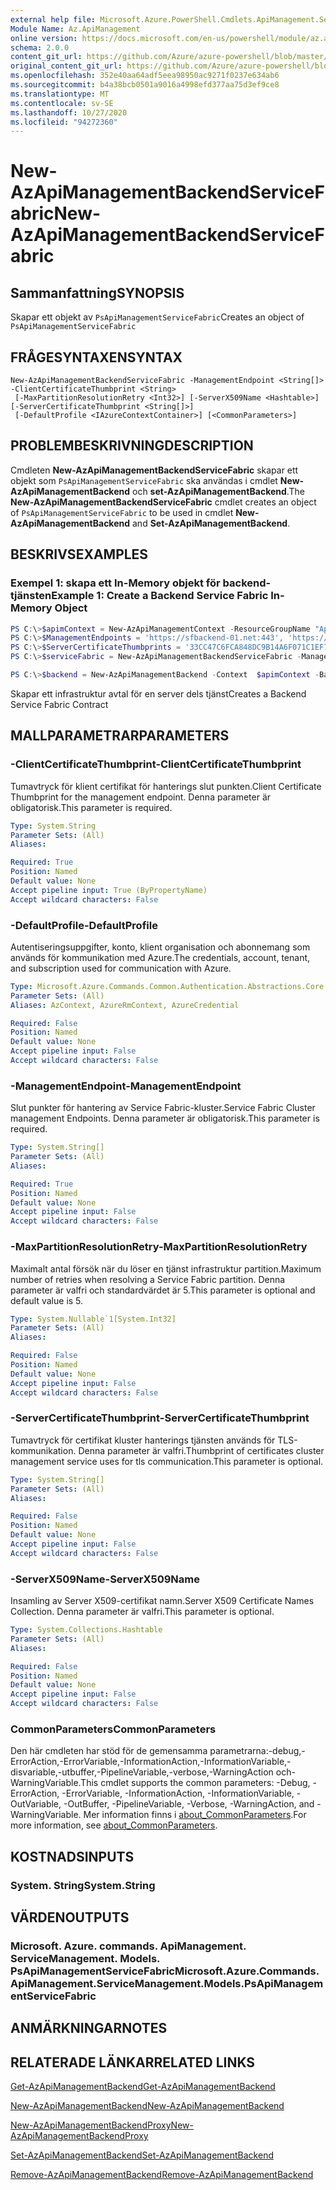 ```yaml
---
external help file: Microsoft.Azure.PowerShell.Cmdlets.ApiManagement.ServiceManagement.dll-Help.xml
Module Name: Az.ApiManagement
online version: https://docs.microsoft.com/en-us/powershell/module/az.apimanagement/new-azapimanagementbackendservicefabric
schema: 2.0.0
content_git_url: https://github.com/Azure/azure-powershell/blob/master/src/ApiManagement/ApiManagement/help/New-AzApiManagementBackendServiceFabric.md
original_content_git_url: https://github.com/Azure/azure-powershell/blob/master/src/ApiManagement/ApiManagement/help/New-AzApiManagementBackendServiceFabric.md
ms.openlocfilehash: 352e40aa64adf5eea98950ac9271f0237e634ab6
ms.sourcegitcommit: b4a38bcb0501a9016a4998efd377aa75d3ef9ce8
ms.translationtype: MT
ms.contentlocale: sv-SE
ms.lasthandoff: 10/27/2020
ms.locfileid: "94272360"
---
```

# <span data-ttu-id="a3fbc-101">New-AzApiManagementBackendServiceFabric</span><span class="sxs-lookup"><span data-stu-id="a3fbc-101">New-AzApiManagementBackendServiceFabric</span></span>

## <span data-ttu-id="a3fbc-102">Sammanfattning</span><span class="sxs-lookup"><span data-stu-id="a3fbc-102">SYNOPSIS</span></span>
<span data-ttu-id="a3fbc-103">Skapar ett objekt av `PsApiManagementServiceFabric`</span><span class="sxs-lookup"><span data-stu-id="a3fbc-103">Creates an object of `PsApiManagementServiceFabric`</span></span>

## <span data-ttu-id="a3fbc-104">FRÅGESYNTAXEN</span><span class="sxs-lookup"><span data-stu-id="a3fbc-104">SYNTAX</span></span>

```
New-AzApiManagementBackendServiceFabric -ManagementEndpoint <String[]> -ClientCertificateThumbprint <String>
 [-MaxPartitionResolutionRetry <Int32>] [-ServerX509Name <Hashtable>] [-ServerCertificateThumbprint <String[]>]
 [-DefaultProfile <IAzureContextContainer>] [<CommonParameters>]
```

## <span data-ttu-id="a3fbc-105">PROBLEMBESKRIVNING</span><span class="sxs-lookup"><span data-stu-id="a3fbc-105">DESCRIPTION</span></span>

<span data-ttu-id="a3fbc-106">Cmdleten **New-AzApiManagementBackendServiceFabric** skapar ett objekt som `PsApiManagementServiceFabric` ska användas i cmdlet **New-AzApiManagementBackend** och **set-AzApiManagementBackend**.</span><span class="sxs-lookup"><span data-stu-id="a3fbc-106">The **New-AzApiManagementBackendServiceFabric** cmdlet creates an object of `PsApiManagementServiceFabric` to be used in cmdlet **New-AzApiManagementBackend** and **Set-AzApiManagementBackend**.</span></span>

## <span data-ttu-id="a3fbc-107">BESKRIVS</span><span class="sxs-lookup"><span data-stu-id="a3fbc-107">EXAMPLES</span></span>

### <span data-ttu-id="a3fbc-108">Exempel 1: skapa ett In-Memory objekt för backend-tjänsten</span><span class="sxs-lookup"><span data-stu-id="a3fbc-108">Example 1: Create a Backend Service Fabric In-Memory Object</span></span>
```powershell
PS C:\>$apimContext = New-AzApiManagementContext -ResourceGroupName "Api-Default-WestUS" -ServiceName "contoso"
PS C:\>$ManagementEndpoints = 'https://sfbackend-01.net:443', 'https://sfbackend-02.net:443'
PS C:\>$ServerCertificateThumbprints = '33CC47C6FCA848DC9B14A6F071C1EF7C'
PS C:\>$serviceFabric = New-AzApiManagementBackendServiceFabric -ManagementEndpoint  $ManagementEndpoints -ClientCertificateThumbprint "33CC47C6FCA848DC9B14A6F071C1EF7C" -ServerX509Name @{"CN=foobar.net" = @('33CC47C6FCA848DC9B14A6F071C1EF7C'); } -ServerCertificateThumbprint $ServerCertificateThumbprints

PS C:\>$backend = New-AzApiManagementBackend -Context  $apimContext -BackendId 123 -Url 'https://contoso.com/awesomeapi' -Protocol http -ServiceFabricCluster $serviceFabric -Description "service fabric backend" -PassThru
```

<span data-ttu-id="a3fbc-109">Skapar ett infrastruktur avtal för en server dels tjänst</span><span class="sxs-lookup"><span data-stu-id="a3fbc-109">Creates a Backend Service Fabric Contract</span></span>

## <span data-ttu-id="a3fbc-110">MALLPARAMETRAR</span><span class="sxs-lookup"><span data-stu-id="a3fbc-110">PARAMETERS</span></span>

### <span data-ttu-id="a3fbc-111">-ClientCertificateThumbprint</span><span class="sxs-lookup"><span data-stu-id="a3fbc-111">-ClientCertificateThumbprint</span></span>
<span data-ttu-id="a3fbc-112">Tumavtryck för klient certifikat för hanterings slut punkten.</span><span class="sxs-lookup"><span data-stu-id="a3fbc-112">Client Certificate Thumbprint for the management endpoint.</span></span>
<span data-ttu-id="a3fbc-113">Denna parameter är obligatorisk.</span><span class="sxs-lookup"><span data-stu-id="a3fbc-113">This parameter is required.</span></span>

```yaml
Type: System.String
Parameter Sets: (All)
Aliases:

Required: True
Position: Named
Default value: None
Accept pipeline input: True (ByPropertyName)
Accept wildcard characters: False
```

### <span data-ttu-id="a3fbc-114">-DefaultProfile</span><span class="sxs-lookup"><span data-stu-id="a3fbc-114">-DefaultProfile</span></span>
<span data-ttu-id="a3fbc-115">Autentiseringsuppgifter, konto, klient organisation och abonnemang som används för kommunikation med Azure.</span><span class="sxs-lookup"><span data-stu-id="a3fbc-115">The credentials, account, tenant, and subscription used for communication with Azure.</span></span>

```yaml
Type: Microsoft.Azure.Commands.Common.Authentication.Abstractions.Core.IAzureContextContainer
Parameter Sets: (All)
Aliases: AzContext, AzureRmContext, AzureCredential

Required: False
Position: Named
Default value: None
Accept pipeline input: False
Accept wildcard characters: False
```

### <span data-ttu-id="a3fbc-116">-ManagementEndpoint</span><span class="sxs-lookup"><span data-stu-id="a3fbc-116">-ManagementEndpoint</span></span>
<span data-ttu-id="a3fbc-117">Slut punkter för hantering av Service Fabric-kluster.</span><span class="sxs-lookup"><span data-stu-id="a3fbc-117">Service Fabric Cluster management Endpoints.</span></span>
<span data-ttu-id="a3fbc-118">Denna parameter är obligatorisk.</span><span class="sxs-lookup"><span data-stu-id="a3fbc-118">This parameter is required.</span></span>

```yaml
Type: System.String[]
Parameter Sets: (All)
Aliases:

Required: True
Position: Named
Default value: None
Accept pipeline input: False
Accept wildcard characters: False
```

### <span data-ttu-id="a3fbc-119">-MaxPartitionResolutionRetry</span><span class="sxs-lookup"><span data-stu-id="a3fbc-119">-MaxPartitionResolutionRetry</span></span>
<span data-ttu-id="a3fbc-120">Maximalt antal försök när du löser en tjänst infrastruktur partition.</span><span class="sxs-lookup"><span data-stu-id="a3fbc-120">Maximum number of retries when resolving a Service Fabric partition.</span></span>
<span data-ttu-id="a3fbc-121">Denna parameter är valfri och standardvärdet är 5.</span><span class="sxs-lookup"><span data-stu-id="a3fbc-121">This parameter is optional and default value is 5.</span></span>

```yaml
Type: System.Nullable`1[System.Int32]
Parameter Sets: (All)
Aliases:

Required: False
Position: Named
Default value: None
Accept pipeline input: False
Accept wildcard characters: False
```

### <span data-ttu-id="a3fbc-122">-ServerCertificateThumbprint</span><span class="sxs-lookup"><span data-stu-id="a3fbc-122">-ServerCertificateThumbprint</span></span>
<span data-ttu-id="a3fbc-123">Tumavtryck för certifikat kluster hanterings tjänsten används för TLS-kommunikation. Denna parameter är valfri.</span><span class="sxs-lookup"><span data-stu-id="a3fbc-123">Thumbprint of certificates cluster management service uses for tls communication.This parameter is optional.</span></span>

```yaml
Type: System.String[]
Parameter Sets: (All)
Aliases:

Required: False
Position: Named
Default value: None
Accept pipeline input: False
Accept wildcard characters: False
```

### <span data-ttu-id="a3fbc-124">-ServerX509Name</span><span class="sxs-lookup"><span data-stu-id="a3fbc-124">-ServerX509Name</span></span>
<span data-ttu-id="a3fbc-125">Insamling av Server X509-certifikat namn.</span><span class="sxs-lookup"><span data-stu-id="a3fbc-125">Server X509 Certificate Names Collection.</span></span>
<span data-ttu-id="a3fbc-126">Denna parameter är valfri.</span><span class="sxs-lookup"><span data-stu-id="a3fbc-126">This parameter is optional.</span></span>

```yaml
Type: System.Collections.Hashtable
Parameter Sets: (All)
Aliases:

Required: False
Position: Named
Default value: None
Accept pipeline input: False
Accept wildcard characters: False
```

### <span data-ttu-id="a3fbc-127">CommonParameters</span><span class="sxs-lookup"><span data-stu-id="a3fbc-127">CommonParameters</span></span>
<span data-ttu-id="a3fbc-128">Den här cmdleten har stöd för de gemensamma parametrarna:-debug,-ErrorAction,-ErrorVariable,-InformationAction,-InformationVariable,-disvariable,-utbuffer,-PipelineVariable,-verbose,-WarningAction och-WarningVariable.</span><span class="sxs-lookup"><span data-stu-id="a3fbc-128">This cmdlet supports the common parameters: -Debug, -ErrorAction, -ErrorVariable, -InformationAction, -InformationVariable, -OutVariable, -OutBuffer, -PipelineVariable, -Verbose, -WarningAction, and -WarningVariable.</span></span> <span data-ttu-id="a3fbc-129">Mer information finns i [about_CommonParameters](http://go.microsoft.com/fwlink/?LinkID=113216).</span><span class="sxs-lookup"><span data-stu-id="a3fbc-129">For more information, see [about_CommonParameters](http://go.microsoft.com/fwlink/?LinkID=113216).</span></span>

## <span data-ttu-id="a3fbc-130">KOSTNADS</span><span class="sxs-lookup"><span data-stu-id="a3fbc-130">INPUTS</span></span>

### <span data-ttu-id="a3fbc-131">System. String</span><span class="sxs-lookup"><span data-stu-id="a3fbc-131">System.String</span></span>

## <span data-ttu-id="a3fbc-132">VÄRDEN</span><span class="sxs-lookup"><span data-stu-id="a3fbc-132">OUTPUTS</span></span>

### <span data-ttu-id="a3fbc-133">Microsoft. Azure. commands. ApiManagement. ServiceManagement. Models. PsApiManagementServiceFabric</span><span class="sxs-lookup"><span data-stu-id="a3fbc-133">Microsoft.Azure.Commands.ApiManagement.ServiceManagement.Models.PsApiManagementServiceFabric</span></span>

## <span data-ttu-id="a3fbc-134">ANMÄRKNINGAR</span><span class="sxs-lookup"><span data-stu-id="a3fbc-134">NOTES</span></span>

## <span data-ttu-id="a3fbc-135">RELATERADE LÄNKAR</span><span class="sxs-lookup"><span data-stu-id="a3fbc-135">RELATED LINKS</span></span>

[<span data-ttu-id="a3fbc-136">Get-AzApiManagementBackend</span><span class="sxs-lookup"><span data-stu-id="a3fbc-136">Get-AzApiManagementBackend</span></span>](./Get-AzApiManagementBackend.md)

[<span data-ttu-id="a3fbc-137">New-AzApiManagementBackend</span><span class="sxs-lookup"><span data-stu-id="a3fbc-137">New-AzApiManagementBackend</span></span>](./New-AzApiManagementBackend.md)

[<span data-ttu-id="a3fbc-138">New-AzApiManagementBackendProxy</span><span class="sxs-lookup"><span data-stu-id="a3fbc-138">New-AzApiManagementBackendProxy</span></span>](./New-AzApiManagementBackendProxy.md)

[<span data-ttu-id="a3fbc-139">Set-AzApiManagementBackend</span><span class="sxs-lookup"><span data-stu-id="a3fbc-139">Set-AzApiManagementBackend</span></span>](./Set-AzApiManagementBackend.md)

[<span data-ttu-id="a3fbc-140">Remove-AzApiManagementBackend</span><span class="sxs-lookup"><span data-stu-id="a3fbc-140">Remove-AzApiManagementBackend</span></span>](./Remove-AzApiManagementBackend.md)
